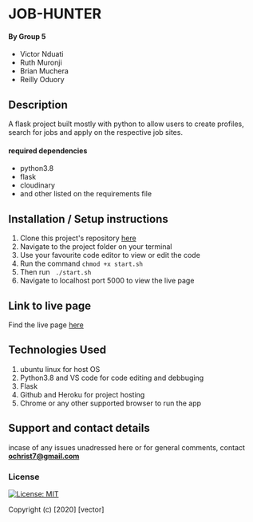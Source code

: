 #  JOB-HUNTER
#### By Group 5
+ Victor Nduati
+ Ruth Muronji
+ Brian Muchera
+ Reilly Oduory

## Description

A flask project built mostly with python to allow users to create profiles, search for jobs and apply on the respective job sites. 


#### required dependencies
* python3.8
* flask
* cloudinary
* and other listed on the requirements file

## Installation / Setup instructions
1. Clone this project's repository [here](https://github.com/Vector254/Job-hunter.git)
2. Navigate to the project folder on your terminal
3. Use your favourite code editor to view or edit the code
3. Run the command ``chmod +x start.sh``
4. Then run `` ./start.sh``
5. Navigate to localhost port 5000 to view the live page



## Link to live page

Find the live page [here](https://group-job-hunter.herokuapp.com/)

## Technologies Used
 1. ubuntu linux for host OS
 2. Python3.8 and VS code for code editing and debbuging
 3. Flask
 4. Github and Heroku for project hosting
 5. Chrome or any other supported browser to run the app

## Support and contact details
incase of any issues unadressed here or for general comments, contact **ochrist7@gmail.com**

### License
[![License: MIT](https://img.shields.io/badge/License-MIT-yellow.svg)](https://opensource.org/licenses/MIT)

Copyright (c) [2020] [vector]
